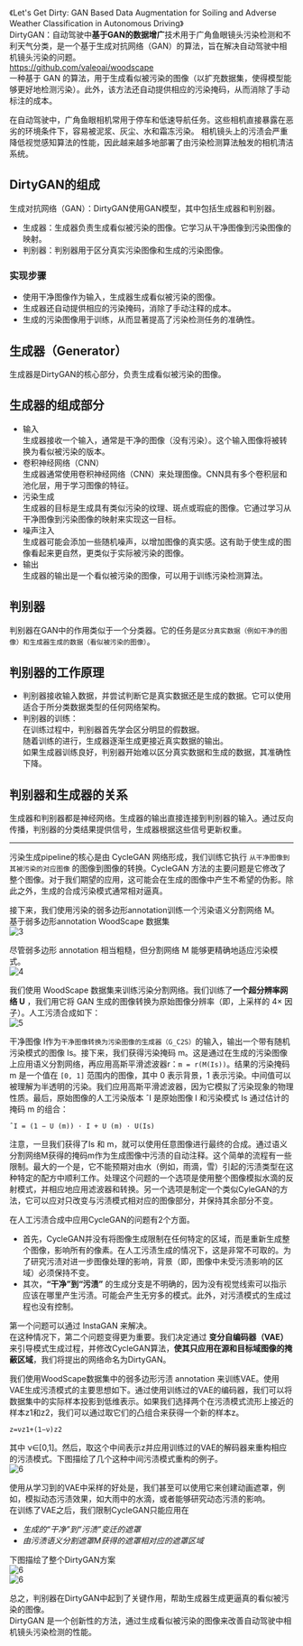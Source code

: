 《Let's Get Dirty: GAN Based Data Augmentation for Soiling and Adverse Weather Classification in Autonomous Driving》    
DirtyGAN：自动驾驶中**基于GAN的数据增广**技术用于广角鱼眼镜头污染检测和不利天气分类，是一个基于生成对抗网络（GAN）的算法，旨在解决自动驾驶中相机镜头污染的问题。   
https://github.com/valeoai/woodscape    
一种基于 GAN 的算法，用于生成看似被污染的图像（以扩充数据集，使得模型能够更好地检测污染）。此外，该方法还自动提供相应的污染掩码，从而消除了手动标注的成本。   

在自动驾驶中，广角鱼眼相机常用于停车和低速导航任务。这些相机直接暴露在恶劣的环境条件下，容易被泥浆、灰尘、水和霜冻污染。
相机镜头上的污渍会严重降低视觉感知算法的性能，因此越来越多地部署了由污染检测算法触发的相机清洁系统。  

## DirtyGAN的组成    
生成对抗网络（GAN）：DirtyGAN使用GAN模型，其中包括生成器和判别器。   
+ 生成器：生成器负责生成看似被污染的图像。它学习从干净图像到污染图像的映射。   
+ 判别器：判别器用于区分真实污染图像和生成的污染图像。     

### 实现步骤    
+ 使用干净图像作为输入，生成器生成看似被污染的图像。   
+ 生成器还自动提供相应的污染掩码，消除了手动注释的成本。   
+ 生成的污染图像用于训练，从而显著提高了污染检测任务的准确性。    

## 生成器（Generator）   
生成器是DirtyGAN的核心部分，负责生成看似被污染的图像。

## 生成器的组成部分    
+ 输入    
  生成器接收一个输入，通常是干净的图像（没有污染）。这个输入图像将被转换为看似被污染的版本。    
+ 卷积神经网络（CNN）    
  生成器通常使用卷积神经网络（CNN）来处理图像。CNN具有多个卷积层和池化层，用于学习图像的特征。
+ 污染生成        
  生成器的目标是生成具有类似污染的纹理、斑点或瑕疵的图像。它通过学习从干净图像到污染图像的映射来实现这一目标。
+ 噪声注入    
  生成器可能会添加一些随机噪声，以增加图像的真实感。这有助于使生成的图像看起来更自然，更类似于实际被污染的图像。
+ 输出    
  生成器的输出是一个看似被污染的图像，可以用于训练污染检测算法。

## 判别器    
判别器在GAN中的作用类似于一个分类器。它的任务是`区分真实数据（例如干净的图像）和生成器生成的数据（看似被污染的图像）`。

## 判别器的工作原理    
+ 判别器接收输入数据，并尝试判断它是真实数据还是生成的数据。它可以使用适合于所分类数据类型的任何网络架构。   
+ 判别器的训练：          
  在训练过程中，判别器首先学会区分明显的假数据。    
  随着训练的进行，生成器逐渐生成更接近真实数据的输出。    
  如果生成器训练良好，判别器开始难以区分真实数据和生成的数据，其准确性下降。     

## 判别器和生成器的关系    
生成器和判别器都是神经网络。生成器的输出直接连接到判别器的输入。通过反向传播，判别器的分类结果提供信号，生成器根据这些信号更新权重。

------------------------------------------------------   

污染生成pipeline的核心是由 CycleGAN 网络形成，我们训练它执行 `从干净图像到其被污染的对应图像` 的图像到图像的转换。CycleGAN 方法的主要问题是它修改了整个图像。对于我们期望的应用，这可能会在生成的图像中产生不希望的伪影。除此之外，生成的合成污染模式通常相对逼真。

接下来，我们使用污染的弱多边形annotation训练一个污染语义分割网络 M。      
基于弱多边形annotation WoodScape 数据集   
![3](img/3.png)    

尽管弱多边形 annotation 相当粗糙，但分割网络 M 能够更精确地适应污染模式。     
![4](img/4.png)    

我们使用 WoodScape 数据集来训练污染分割网络。我们训练了**一个超分辨率网络 U** ，我们用它将 GAN 生成的图像转换为原始图像分辨率（即，上采样的 4× 因子）。人工污渍合成如下：  
![5](img/5.png)    

干净图像 I作为`干净图像转换为污染图像的生成器（G_C2S）`的输入，输出一个带有随机污染模式的图像 Is。接下来，我们获得污染掩码 m。这是通过在生成的污染图像上应用语义分割网络，再应用高斯平滑滤波器r：`m = r(M(Is))`。结果的污染掩码 m 是一个值在 `[0, 1]` 范围内的图像，其中 0 表示背景，1 表示污染。中间值可以被理解为半透明的污染。我们应用高斯平滑滤波器，因为它模拟了污染现象的物理性质。最后，原始图像的人工污染版本 ˆI 是原始图像 I 和污染模式 Is 通过估计的掩码 m 的组合：  
```
ˆI = (1 − U (m)) · I + U (m) · U(Is) 
```

注意，一旦我们获得了Is 和 m，就可以使用任意图像进行最终的合成。通过语义分割网络M获得的掩码m作为生成图像中污渍的自动注释。这个简单的流程有一些限制。最大的一个是，它不能预期对由水（例如，雨滴，雪）引起的污渍类型在这种特定的配方中顺利工作。处理这个问题的一个选项是使用整个图像模拟水滴的反射模式，并相应地应用滤波器和转换。另一个选项是制定一个类似CyleGAN的方法，它可以应对只改变与污渍模式相对应的图像部分，并保持其余部分不变。     

在人工污渍合成中应用CycleGAN的问题有2个方面。  
+ 首先，CycleGAN并没有将图像生成限制在任何特定的区域，而是重新生成整个图像，影响所有的像素。在人工污渍生成的情况下，这是非常不可取的。为了研究污渍对进一步图像处理的影响，背景（即，图像中未受污渍影响的区域）必须保持不变。  
+ 其次，**“干净”到“污渍”** 的生成分支是不明确的，因为没有视觉线索可以指示应该在哪里产生污渍。可能会产生无穷多的模式。此外，对污渍模式的生成过程也没有控制。

第一个问题可以通过 InstaGAN 来解决。     
在这种情况下，第二个问题变得更为重要。我们决定通过 **变分自编码器（VAE）** 来引导模式生成过程，并修改CycleGAN算法，**使其只应用在源和目标域图像的掩蔽区域**，我们将提出的网络命名为DirtyGAN。

我们使用WoodScape数据集中的弱多边形污渍 annotation 来训练VAE。使用VAE生成污渍模式的主要思想如下。通过使用训练过的VAE的编码器，我们可以将数据集中的实际样本投影到低维表示。如果我们选择两个在污渍模式流形上接近的样本z1和z2，我们可以通过取它们的凸组合来获得一个新的样本z。   
```
z=νz1+(1−ν)z2
```
其中 ν∈[0,1]。然后，取这个中间表示z并应用训练过的VAE的解码器来重构相应的污渍模式。下图描绘了几个这种中间污渍模式重构的例子。     
![6](img/6.png)      

使用从学习到的VAE中采样的好处是，我们甚至可以使用它来创建动画遮罩，例如，模拟动态污渍效果，如大雨中的水滴，或者能够研究动态污渍的影响。  
在训练了VAE之后，我们限制CycleGAN只能应用在  
+ _生成的“干净”到“污渍”变迁的遮罩_
+ _由污渍语义分割遮罩M获得的遮罩相对应的遮罩区域_
  
下图描绘了整个DirtyGAN方案    
![6](img/dc-ds.png)     
![6](img/ds-dc.png)   

总之，判别器在DirtyGAN中起到了关键作用，帮助生成器生成更逼真的看似被污染的图像。   
DirtyGAN 是一个创新性的方法，通过生成看似被污染的图像来改善自动驾驶中相机镜头污染检测的性能。   

